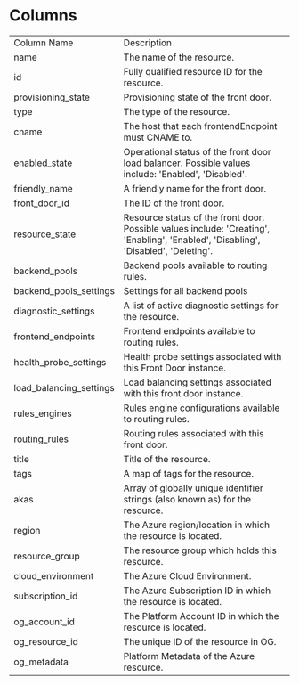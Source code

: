 # Columns  

<table>
	<tr><td>Column Name</td><td>Description</td></tr>
	<tr><td>name</td><td>The name of the resource.</td></tr>
	<tr><td>id</td><td>Fully qualified resource ID for the resource.</td></tr>
	<tr><td>provisioning_state</td><td>Provisioning state of the front door.</td></tr>
	<tr><td>type</td><td>The type of the resource.</td></tr>
	<tr><td>cname</td><td>The host that each frontendEndpoint must CNAME to.</td></tr>
	<tr><td>enabled_state</td><td>Operational status of the front door load balancer. Possible values include: &#39;Enabled&#39;, &#39;Disabled&#39;.</td></tr>
	<tr><td>friendly_name</td><td>A friendly name for the front door.</td></tr>
	<tr><td>front_door_id</td><td>The ID of the front door.</td></tr>
	<tr><td>resource_state</td><td>Resource status of the front door. Possible values include: &#39;Creating&#39;, &#39;Enabling&#39;, &#39;Enabled&#39;, &#39;Disabling&#39;, &#39;Disabled&#39;, &#39;Deleting&#39;.</td></tr>
	<tr><td>backend_pools</td><td>Backend pools available to routing rules.</td></tr>
	<tr><td>backend_pools_settings</td><td>Settings for all backend pools</td></tr>
	<tr><td>diagnostic_settings</td><td>A list of active diagnostic settings for the resource.</td></tr>
	<tr><td>frontend_endpoints</td><td>Frontend endpoints available to routing rules.</td></tr>
	<tr><td>health_probe_settings</td><td>Health probe settings associated with this Front Door instance.</td></tr>
	<tr><td>load_balancing_settings</td><td>Load balancing settings associated with this front door instance.</td></tr>
	<tr><td>rules_engines</td><td>Rules engine configurations available to routing rules.</td></tr>
	<tr><td>routing_rules</td><td>Routing rules associated with this front door.</td></tr>
	<tr><td>title</td><td>Title of the resource.</td></tr>
	<tr><td>tags</td><td>A map of tags for the resource.</td></tr>
	<tr><td>akas</td><td>Array of globally unique identifier strings (also known as) for the resource.</td></tr>
	<tr><td>region</td><td>The Azure region/location in which the resource is located.</td></tr>
	<tr><td>resource_group</td><td>The resource group which holds this resource.</td></tr>
	<tr><td>cloud_environment</td><td>The Azure Cloud Environment.</td></tr>
	<tr><td>subscription_id</td><td>The Azure Subscription ID in which the resource is located.</td></tr>
	<tr><td>og_account_id</td><td>The Platform Account ID in which the resource is located.</td></tr>
	<tr><td>og_resource_id</td><td>The unique ID of the resource in OG.</td></tr>
	<tr><td>og_metadata</td><td>Platform Metadata of the Azure resource.</td></tr>
</table>